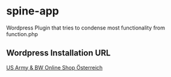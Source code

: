 # spine-app

Wordpress Plugin that tries to condense most functionality from function.php

## Wordpress Installation URL
[US Army & BW Online Shop Österreich](https://ha-lehmann.at)
